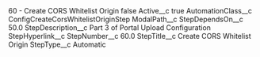 <?xml version="1.0" encoding="UTF-8"?>
<CustomMetadata xmlns="http://soap.sforce.com/2006/04/metadata" xmlns:xsi="http://www.w3.org/2001/XMLSchema-instance" xmlns:xsd="http://www.w3.org/2001/XMLSchema">
    <label>60 - Create CORS Whitelist Origin</label>
    <protected>false</protected>
    <values>
        <field>Active__c</field>
        <value xsi:type="xsd:boolean">true</value>
    </values>
    <values>
        <field>AutomationClass__c</field>
        <value xsi:type="xsd:string">ConfigCreateCorsWhitelistOriginStep</value>
    </values>
    <values>
        <field>ModalPath__c</field>
        <value xsi:nil="true"/>
    </values>
    <values>
        <field>StepDependsOn__c</field>
        <value xsi:type="xsd:double">50.0</value>
    </values>
    <values>
        <field>StepDescription__c</field>
        <value xsi:type="xsd:string">Part 3 of Portal Upload Configuration</value>
    </values>
    <values>
        <field>StepHyperlink__c</field>
        <value xsi:nil="true"/>
    </values>
    <values>
        <field>StepNumber__c</field>
        <value xsi:type="xsd:double">60.0</value>
    </values>
    <values>
        <field>StepTitle__c</field>
        <value xsi:type="xsd:string">Create CORS Whitelist Origin</value>
    </values>
    <values>
        <field>StepType__c</field>
        <value xsi:type="xsd:string">Automatic</value>
    </values>
</CustomMetadata>
